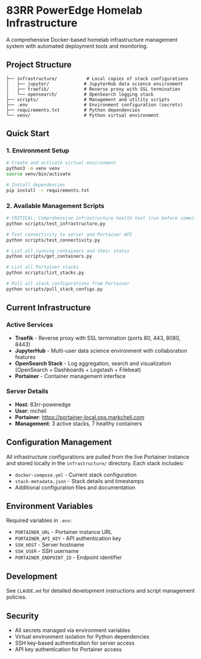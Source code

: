 # 83RR PowerEdge Homelab Infrastructure

A comprehensive Docker-based homelab infrastructure management system with automated deployment tools and monitoring.

## Project Structure

```
├── infrastructure/           # Local copies of stack configurations
│   ├── jupyter/             # JupyterHub data science environment
│   ├── traefik/             # Reverse proxy with SSL termination
│   └── opensearch/          # OpenSearch logging stack
├── scripts/                 # Management and utility scripts
├── .env                     # Environment configuration (secrets)
├── requirements.txt         # Python dependencies
└── venv/                    # Python virtual environment
```

## Quick Start

### 1. Environment Setup
```bash
# Create and activate virtual environment
python3 -m venv venv
source venv/bin/activate

# Install dependencies
pip install -r requirements.txt
```

### 2. Available Management Scripts

```bash
# CRITICAL: Comprehensive infrastructure health test (run before commits)
python scripts/test_infrastructure.py

# Test connectivity to server and Portainer API
python scripts/test_connectivity.py

# List all running containers and their status
python scripts/get_containers.py

# List all Portainer stacks
python scripts/list_stacks.py

# Pull all stack configurations from Portainer
python scripts/pull_stack_configs.py
```

## Current Infrastructure

### Active Services
- **Traefik** - Reverse proxy with SSL termination (ports 80, 443, 8080, 8443)
- **JupyterHub** - Multi-user data science environment with collaboration features
- **OpenSearch Stack** - Log aggregation, search and visualization (OpenSearch + Dashboards + Logstash + Filebeat)
- **Portainer** - Container management interface

### Server Details
- **Host**: 83rr-poweredge
- **User**: mcheli
- **Portainer**: https://portainer-local.ops.markcheli.com
- **Management**: 3 active stacks, 7 healthy containers

## Configuration Management

All infrastructure configurations are pulled from the live Portainer instance and stored locally in the `infrastructure/` directory. Each stack includes:

- `docker-compose.yml` - Current stack configuration
- `stack-metadata.json` - Stack details and timestamps
- Additional configuration files and documentation

## Environment Variables

Required variables in `.env`:
- `PORTAINER_URL` - Portainer instance URL
- `PORTAINER_API_KEY` - API authentication key
- `SSH_HOST` - Server hostname
- `SSH_USER` - SSH username
- `PORTAINER_ENDPOINT_ID` - Endpoint identifier

## Development

See `CLAUDE.md` for detailed development instructions and script management policies.

## Security

- All secrets managed via environment variables
- Virtual environment isolation for Python dependencies
- SSH key-based authentication for server access
- API key authentication for Portainer access
